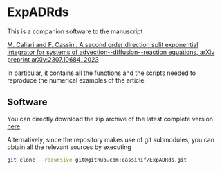 # ExpADRds

This is a companion software to the manuscript

[M. Caliari and F. Cassini. A second order direction split exponential integrator
for systems of advection--diffusion--reaction equations,
arXiv preprint arXiv:2307.10684, 2023](https://arxiv.org/abs/2307.10684)

In particular, it contains all the functions and the scripts needed to 
reproduce the numerical examples of the article.

## Software

You can directly download the zip archive of the latest complete version
[here](https://github.com/cassinif/ExpADRds/releases/download/v1.1/ExpADRds-1.1.zip).

Alternatively, since the repository makes use of git submodules, you can
obtain all the relevant sources by executing

```sh
git clone --recursive git@github.com:cassinif/ExpADRds.git
```
